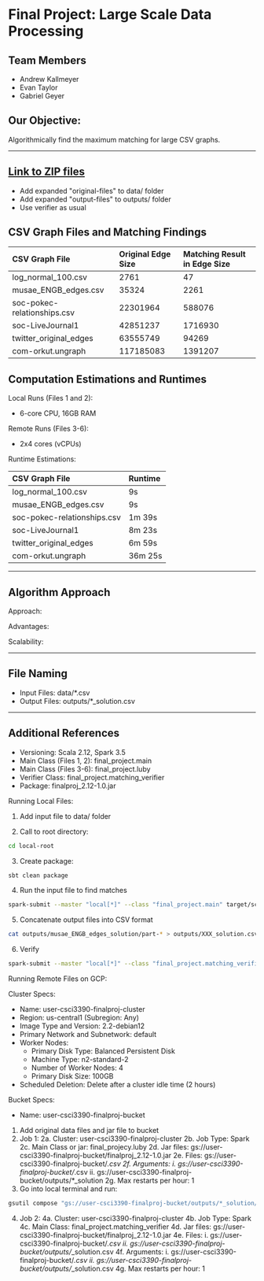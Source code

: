 # Final Project: Large Scale Data Processing

## Team Members 
- Andrew Kallmeyer
- Evan Taylor
- Gabriel Geyer 

## Our Objective: 
Algorithmically find the maximum matching for large CSV graphs. 

---

## [Link to ZIP files](https://drive.google.com/drive/folders/1XMKILPq0ExdU8j-bdMRRuXzbtkc5rwBE?usp=share_link)
- Add expanded "original-files" to data/ folder
- Add expanded "output-files" to outputs/ folder
- Use verifier as usual


## CSV Graph Files and Matching Findings

| CSV Graph File | Original Edge Size | Matching Result in Edge Size |
|:---|:---|:---|
| log_normal_100.csv | 2761 | 47 |
| musae_ENGB_edges.csv | 35324 | 2261 |
| soc-pokec-relationships.csv | 22301964 | 588076 |
| soc-LiveJournal1 | 42851237 | 1716930 |
| twitter_original_edges | 63555749 | 94269 |
| com-orkut.ungraph | 117185083 | 1391207 |

## Computation Estimations and Runtimes

Local Runs (Files 1 and 2):
- 6-core CPU, 16GB RAM

Remote Runs (Files 3-6):
- 2x4 cores (vCPUs)

Runtime Estimations:

| CSV Graph File | Runtime | 
|:---|:---|
| log_normal_100.csv | 9s |
| musae_ENGB_edges.csv | 9s |
| soc-pokec-relationships.csv | 1m 39s |
| soc-LiveJournal1 | 8m 23s |
| twitter_original_edges | 6m 59s |
| com-orkut.ungraph | 36m 25s |


---

## Algorithm Approach

Approach: 

Advantages: 

Scalability: 

---

## File Naming

- Input Files: data/*.csv
- Output Files: outputs/*_solution.csv

---

## Additional References 

- Versioning: Scala 2.12, Spark 3.5
- Main Class (Files 1, 2): final_project.main
- Main Class (Files 3-6): final_project.luby
- Verifier Class: final_project.matching_verifier
- Package: finalproj_2.12-1.0.jar

Running Local Files: 

1. Add input file to data/ folder 

2. Call to root directory: 

```bash 
cd local-root
```

3. Create package: 

```bash
sbt clean package
```

4. Run the input file to find matches

```bash
spark-submit --master "local[*]" --class "final_project.main" target/scala-2.12/finalproj_2.12-1.0.jar data/XXX.csv outputs/XXX_solution_folder
```

5. Concatenate output files into CSV format

```bash
cat outputs/musae_ENGB_edges_solution/part-* > outputs/XXX_solution.csv
```

6. Verify

```bash
spark-submit --master "local[*]" --class "final_project.matching_verifier" target/scala-2.12/finalproj_2.12-1.0.jar data/XXX.csv outputs/XXX_solution.csv
```

Running Remote Files on GCP: 

Cluster Specs: 
- Name: user-csci3390-finalproj-cluster
- Region: us-central1 (Subregion: Any)
- Image Type and Version: 2.2-debian12
- Primary Network and Subnetwork: default
- Worker Nodes:
    - Primary Disk Type: Balanced Persistent Disk
    - Machine Type: n2-standard-2
    - Number of Worker Nodes: 4
    - Primary Disk Size: 100GB
- Scheduled Deletion: Delete after a cluster idle time (2 hours)

Bucket Specs: 
- Name: user-csci3390-finalproj-bucket

1. Add original data files and jar file to bucket 
2. Job 1:
    2a. Cluster: user-csci3390-finalproj-cluster
    2b. Job Type: Spark
    2c. Main Class or jar: final_projecy.luby
    2d. Jar files: gs://user-csci3390-finalproj-bucket/finalproj_2.12-1.0.jar
    2e. Files: gs://user-csci3390-finalproj-bucket/*.csv
    2f. Arguments: 
        i. gs://user-csci3390-finalproj-bucket/*.csv
        ii. gs://user-csci3390-finalproj-bucket/outputs/*_solution
    2g. Max restarts per hour: 1
3. Go into local terminal and run: 

```bash
gsutil compose "gs://user-csci3390-finalproj-bucket/outputs/*_solution/part-*" gs://user-csci3390-finalproj-bucket/outputs/*_solution.csv
```
4. Job 2: 
    4a. Cluster: user-csci3390-finalproj-cluster
    4b. Job Type: Spark
    4c. Main Class: final_project.matching_verifier
    4d. Jar files: gs://user-csci3390-finalproj-bucket/finalproj_2.12-1.0.jar
    4e. Files: 
        i. gs://user-csci3390-finalproj-bucket/*.csv
        ii. gs://user-csci3390-finalproj-bucket/outputs/*_solution.csv
    4f. Arguments: 
        i. gs://user-csci3390-finalproj-bucket/*.csv
        ii. gs://user-csci3390-finalproj-bucket/outputs/*_solution.csv
    4g. Max restarts per hour: 1


